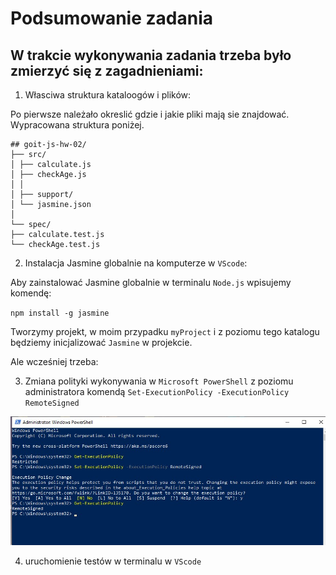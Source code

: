 # Podsumowanie zadania

## W trakcie wykonywania zadania trzeba było zmierzyć się z zagadnieniami:

1. Własciwa struktura kataloogów i plików:

Po pierwsze należało okreslić gdzie i jakie pliki mają sie znajdować.
Wypracowana struktura poniżej.
```
## goit-js-hw-02/
├── src/
│ ├── calculate.js
│ ├── checkAge.js
│ │
│ ├── support/
│ └── jasmine.json
│
└── spec/
├── calculate.test.js
└── checkAge.test.js
```

2. Instalacja Jasmine globalnie na komputerze w `VScode`:

Aby zainstalować Jasmine globalnie w terminalu `Node.js` wpisujemy komendę:

`npm install -g jasmine`

Tworzymy projekt, w moim przypadku `myProject` i z poziomu tego katalogu będziemy inicjalizować `Jasmine` w projekcie.

Ale wcześniej trzeba:

3. Zmiana polityki wykonywania w `Microsoft PowerShell` z poziomu administratora komendą `Set-ExecutionPolicy -ExecutionPolicy RemoteSigned`

![](https://github.com/EwaRRPoland/goit-js-hw-02/blob/ffe5fbec1e704b5deb0f00696a6576ad16574641/assets/PowerShell.jpg)

4. uruchomienie testów w terminalu w `VScode`
